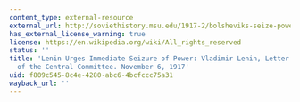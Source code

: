 ```yaml
---
content_type: external-resource
external_url: http://soviethistory.msu.edu/1917-2/bolsheviks-seize-power/bolsheviks-seize-power-texts/lenin-urges-the-immediate-seizure-of-power/
has_external_license_warning: true
license: https://en.wikipedia.org/wiki/All_rights_reserved
status: ''
title: 'Lenin Urges Immediate Seizure of Power: Vladimir Lenin, Letter to the Members
  of the Central Committee. November 6, 1917'
uid: f809c545-8c4e-4280-abc6-4bcfccc75a31
wayback_url: ''
---
```

